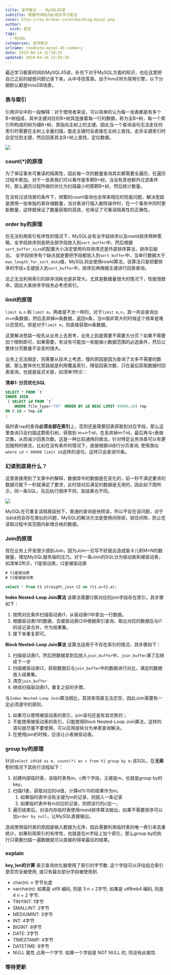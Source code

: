 ```yaml
---
title: 读书笔记 -- MySQL45讲
subtitle: 极客时间MySQL相关学习笔记
cover: http://res.mrdear.cn/mrdearblog-mysql.png
author: 
  nick: 屈定
tags:
  - MySQL
categories: 读书笔记
urlname: readnote-mysql-45-summary
date: 2019-04-14 22:50:25
updated: 2019-04-14 22:50:29
---
```


最近学习极客时间的MySQL45讲，补充下对于MySQL方面的知识，也在这里把自己之前的疑惑问题记录下来，从中寻找答案。由于InnoDB为常用引擎，以下分期默认都是InnoDB场景。

### 表与索引
引用评论中的一段解释：对于使用者来说，可以简单的认为每一张表都是有多个B+树组成，其中主键对应的B+树其连接着每一行的数据，称为主B+树，每一个索引所构成的树为辅B+树，其指向主树上的主键。因此当一个查询语句无法走任何索引时需要在主树上全量扫描，能走主键时会直接在主树上查找，走非主键索引时会定位到主键，然后回表其主B+树上查找，定位数据。

![](http://res.mrdear.cn/1555168911.png)


### count(*)的原理
为了保证事务可重读的隔离性，因此每一次的数量查询其实都需要全遍历，在遍历过程中累加。对于一张表我们可以看作是多颗B+树，当没有其他额外过滤条件时，那么遍历过程所做的优化为扫描最小的那颗B+树，然后统计数量。

在没有过滤场景的条件下，频繁的count查询也会带来相应的性能问题，解决思路是使用一张单独的表存储数量，当对表进行插入删除操作时，在一个事务中同时更新数量，这样既保证了数量获取的高效，也保证了可重读隔离性的正确性。

### order by的原理
在无法利用索引有序性的情况下，MySQL会有全字段排序以及rowId排序两种策略，全字段排序则是把全部字段放入到`sort_buffer`中，然后根据`sort_buffer_size`的配置大小决定使用内存排序还是外部排序算法，排序后输出。
全字段排序有个缺点就是要把字段都放入到`sort_buffer`中，当单行数据大于`max_length_for_sort_data`值，MySQL则会使用rowId算法，该算法只是把要排序的字段+主键放入到`sort_buffer`中，排序后再根据主键进行回表查询。

总之无法利用索引的排序消耗也是非常大，尤其是数据量很大的情况下，性能很致命，因此大表排序字段务必考虑索引。

### limit的原理
`limit m,n` 和 `limit m`，两者是不太一样的，对于`limit m,n`，其一共会查询出m+n条数据，然后丢弃掉m条数据，返回n条，当m值非常大的时候这个效率是难以忍受的。但是对于`limit m`，则直接获取m条数据。

这里解决思路一般先从业务上去思考，业务上到底需要不需要大分页？如果不需要加个限制即可，如果需要，有没有可能加一些能缩小数据范围的必选条件，然后让整体分页数量不会变的很大。

业务上无法搞定，则需要从技术上考虑，慢的原因是因为查询了太多不需要的数据，那么整体优化思路就是利用覆盖索引，降低回表次数，只在最后获取数据时回表查询，也就是延迟关联，如清单1所示：

**清单1: 分页优化SQL**
```sql
SELECT * FROM `t` 
INNER JOIN
 ( SELECT id FROM `t` 
    WHERE file_type='TXT' ORDER BY id DESC LIMIT 99900,10) tmp
ON t.id = tmp.id
;
```
临时表`tmp`的查询**必须全部在索引**上，否则还是需要回表获取到对应字段，那么这里查询只会扫描这颗索引树，获取到 m+n个id，在丢弃掉m个id，最后再与`t`表做交集，从而减少回表次数。这是一种比较通用的做法，针对特定业务场景可以有更加独特的做法，比如在没有条件的情况下，直接根据id进行分页查询, 使用类似`where id > 99900 limit 10`这样的语句，这样只会查询10条。

### 幻读到底是什么？
这里直接用到了文章中的解释，数据库中的数据是在变化的，前一秒不满足要求的数据可能下一秒就满足了要求，此时锁对后满足的数据是无用的，因此如下图所示，同一条SQL，先后执行顺序不同，其结果也不同。

![](http://res.mrdear.cn/1555244207.png)

MySQL在可重复读隔离级别下，普通的查询是快照读，所以不存在该问题，对于`当前读`则会存在类似的问题，MySQL的解决方法是使用间隙锁，锁住间隙，防止在读取过程中其范围内新增合格的数据。

### Join的原理
现在业务上开发很少遇到Join，因为Join一旦写不好就会造成笛卡儿积M*N的数据量，增加MySQL服务端的压力。对于一条Join的SQL分为驱动表和被驱动表，如清单2所示，t1是驱动表，t2是被驱动表

```sql
# t1是驱动表
# t2是被驱动表

select * from t1 straight_join t2 on (t1.a=t2.a);
```

**Index Nested-Loop Join算法**
该算法需要t2表对应的join字段存在索引，其步骤如下：

1. 按照对应条件扫描驱动表t1，从驱动表t1中拿出一行数据。
2. 根据驱动表t1的数据，去被驱动表t2中根据索引查询，取出对应的数据后与t1的该记录合并，作为结果集。
3. 接下来重复即可。

**Block Nested-Loop Join算法**
该算法适用于不存在索引的情况，其步骤如下：
1. 扫描驱动表t1，然后把数据拿到后放入`join_buffer`中，`join_buffer`满了后继续下一步
2. 扫描被驱动表t2，获取数据后与`join_buffer`中的数据进行对比，满足的数据放入结果集。
3. 清空`join_buffer`
4. 继续扫描驱动表t1，重复之前的步骤。

与`Index Nested-Loop Join`算法相比，其效率简直无法忍受，因此Join需要有一定必须遵守的原则，
1. 如果可以使用被驱动表的索引，join语句还是有其优势的；
2. 不能使用被驱动表的索引，只能使用Block Nested-Loop Join算法，这样的语句就尽量不要使用，可以应用层拆分为单表查询解决。
3. 在使用join的时候，应该让小表做驱动表。

### group by的原理
针对`select id%10 as m, count(*) as c from t1 group by m;`该SQL，在**无索引**的情况下其执行流程如下：

1. 创建内部临时表，该临时表有m，c两个字段，主键是m，也就是group by的key。
2. 扫描t1表，获取对应的id值，计算id%10的结果作为m。
    1. 如果临时表中没有主键为m的记录，则插入一条记录
    2. 如果临时表中有m对应的记录，则把该行的c加一。
3. 遍历结束后，对该内存临时表使用rowid排序算法输出，如果不需要排序可以加`order by null`，让MySQL直接输出。

造成使用临时表的原因是输入数据为无序，因此需要利用临时表的唯一索引来去重统计，如果利用索引的有序性，也就是在m字段上加个索引，那么group by的执行只需要扫描一遍数据就可以直接的得来最后的结果。

### explain

**key_len的计算**
表示查询优化器使用了索引的字节数. 这个字段可以评估组合索引是否完全被使用, 或只有最左部分字段被使用到.
- char(n): n 字节长度
- varchar(n): 如果是 utf8 编码, 则是 3 n + 2字节; 如果是 utf8mb4 编码, 则是 4 n + 2 字节.
- TINYINT: 1字节
- SMALLINT: 2字节
- MEDIUMINT: 3字节
- INT: 4字节
- BIGINT: 8字节
- DATE: 3字节
- TIMESTAMP: 4字节
- DATETIME: 8字节
- NULL 属性 占用一个字节. 如果一个字段是 NOT NULL 的, 则没有此属性.


### 等待更新
